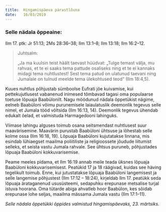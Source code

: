 ```yaml
---
title:  Hingamispäeva pärastlõuna
date:   16/03/2019
---
```


### Selle nädala õppeaine:
Ilm 17. ptk: Jr 51:13; 2Ms 28:36–38; Ilm 13:1–8; Ilm 13:18; Ilm 16:2–12.

> <p>Juhtsalm:</p>
> „Ja ma kuulsin teist häält taevast hüüdvat: „Tulge temast välja, mu rahvas, et te ei saaks tema pattude osaliseks ning et te ei kannaks midagi tema nuhtlustest! Sest tema patud on ulatunud taevani ning Jumalale on tulnud meelde tema ülekohtused teod“ (Ilm 18:4,5).

Kuues nuhtlus põhjustab sümboolse Eufrati jõe kuivamise, kui pettekujutlusest vabanenud inimesed tõmbavad tagasi oma populaarse toetuse lõpuaja Baabülonilt. Nagu möödunud nädala õppetükist nägime, eelneb Baabüloni võimu purunemisele laiaulatuslik deemonlik tegevus selle nimel, et Jumala tööd võltsida (Ilm 16:13, 14). Deemonlik tegevus ühendab edukalt õelad, et valmistuda Harmagedooni lahinguks.

Viimase lahingu alguses toimub osana seitsmendast nuhtlusest suur maavärisemine. Maavärin purustab Baabüloni ühtsuse ja lõhestab selle kolme ossa (Ilm 16:18, 19). Lõpuaja Baabüloni kujutatakse linnana, mis esindab lühiaegset maailma poliitiliste ja religioossete jõudude liitumist selleks, et seista vastu Jumala rahvale. See ühtsus puruneb, põhjustades lõpuaja Baabüloni kokkuvarisemise.

Peame meeles pidama, et Ilm 16:19 annab meile teada üksnes lõpuaja Baabüloni kokkuvarisemisest. Peatükid 17 ja 18 räägivad, kuidas see häving tegelikult toimub. Enne, kui jutustatakse lõpuaja Baabüloni langemisest ja selle langemise põhjustest (Ilm 17:12 – 18:24), kirjeldab Ilm 17. peatükk seda lõpuaja ärataganenud ususüsteemi, sedapuhku erepunase metsalise turjal istuva hoorana. Oma tütarde abiga ahvatleb hoor Baabülon, kes sõidab erepunase lohe seljas, maailma mässama Jumala vastu (Ilm 17:1–11).

_Selle nädala õppetükki õppides valmistud hingamispäevaks, 23. märtsiks._
